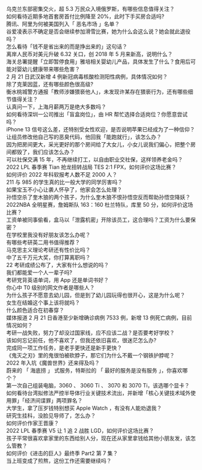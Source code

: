 乌克兰东部密集交火，超 5.3 万民众入境俄罗斯，有哪些信息值得关注？  
如何看待近期多地首套房首付比例降至 20%，此时下手买房合适吗?  
腾讯、阿里为何被美国列入「 恶名市场 」名单？  
谷爱凌表示不确定是否会继续参加滑雪比赛，她为什么会这么说？她会就此退役吗？  
怎么看待「钱不是省出来的而是挣出来的」这句话？  
离岸人民币对美元升破 6.32 关口，创 2018 年 5 月来新高，说明什么？  
海关总署提醒「立即暂停食用」雅培相关婴幼儿产品，具体发生了什么？食用后可能对婴幼儿健康带来哪些危害？  
2 月 21 日武汉新增 4 例新冠病毒核酸检测阳性病例，具体情况如何？  
除了克莱因蓝，还有哪些颜色很高级?  
衡水桃城警方通报「教师涉嫌猥亵他人」，未发现许某存在猥亵行为，还有哪些细节值得关注？  
认真问一下，上海月薪两万是绝大多数吗？  
如何看待深圳一公司推出「盲盒岗位」，由 HR 帮忙选择合适岗位？你愿意尝试吗？  
iPhone 13 信号这么差，还特别受女性欢迎，是否说明苹果已经成为了一种信仰？  
让组员修改他自己写的恶臭代码，他回我「能跑就行」，该怎么办？  
因为把房间更大，采光更好的那个房间给了大女儿，小女儿说我们偏心，把整个房间都毁了，我们应该怎么办？  
可以社保交满 15 年，不再继续打工，以自由职业交社保，这样领养老金吗？  
2022 LPL 春季赛 Tian 抢龙扭转战局 TES 2:1 FPX，如何评价这场比赛？  
如何评价 2022 年科软报考人数不足 2000 人？  
211 与 985 的学生真的比一般大学的同学厉害吗？  
如果宝玉不小心让袭人怀孕了，他家会怎么处理？  
孙悟空杀了奎木狼的两个孩子，为什么奎木狼不恨孙悟空反而帮助孙悟空降妖？  
2022NBA 全明星赛，詹姆斯队 163：160 杜兰特队，库里 50 分，如何评价这场比赛？  
工资单被同事偷看，盒马以「泄露机密」开除该员工，这合理吗？工资为什么要保密？  
在学校里我没有好朋友该怎么办呢？  
有哪些考研英二用书值得推荐？  
马克思主义理论考研还有性价比吗？  
中了五千万元大奖，你打算离职吗？  
22 考研成绩公布了，大家有什么想说的吗？  
我们都能爱一个人一辈子吗?  
考研党背英语单词，用 App 还是单词书好？  
你心中 T0 级别的网文作者是哪些人？  
为什么孩子不愿意去幼儿园，但是到了幼儿园玩得也很开心，这是为什么呢？  
女生在结婚这个事上该将就吗？  
什么颜色适合在初春穿？  
媒体报道 2 月 21 日香港至少新增确诊病例 7533 例，新增 13 例死亡病例，目前情况如何？  
考研一战失败，努力了却没过国家线，应不应该二战？是否要考好学校？  
该如何忘记前任，他不喜欢了，但我还依旧喜欢，很迷茫怎么办?  
完成同一项工作任务，是老手更快还是新手更快？  
《鬼灭之刃》里的鬼很怕被砍脖子，那它们为什么不戴一个钢铁护脖呢？  
2022 年入坑《魔兽世界》还来得及吗？  
蔚来的 「 海底捞 」 式服务，特斯拉的 「 最好的服务是没有服务 」，你喜欢哪个？  
第一次自己组装电脑，3060 、 3060 Ti 、 3070 和 3070 Ti，该选哪个显卡？  
如何看待台湾拟修法严控半导体行业关键技术流出，并新增「核心关键技术域外使用罪」「经济间谍罪」两项罪名？  
大学生，拿了压岁钱特别想买 Apple Watch ，有没有人能劝退我？  
研究生挂科，没脸见导师了，怎么办？  
如何评价作家王晋康？  
2022 LPL 春季赛 V5 让 1 追 2 战胜 LGD，如何评价这场比赛？  
孩子平常很喜欢拿家里的东西给别人分，现在还从家里拿钱给其他小朋友发，该怎么管教？  
如何评价《进击的巨人》最终季 Part2 第 7 集？  
当上班变成了煎熬，这份工作还需要继续吗？  

